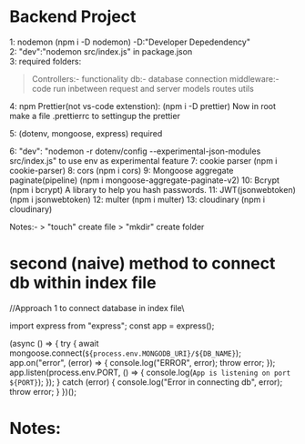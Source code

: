 # Backend Project 



1: nodemon (npm i -D nodemon)  -D:"Developer Depedendency"\
2: "dev":"nodemon src/index.js"    in package.json\
3: required folders:
   > Controllers:- functionality
   > db:- database connection
   > middleware:-code run inbetween request and server
   > models
   > routes
   > utils 

4: npm Prettier(not vs-code extenstion):     (npm i -D prettier)
   Now in root make a file .prettierrc to settingup the prettier

5: (dotenv, mongoose, express) required    

6: "dev": "nodemon -r dotenv/config --experimental-json-modules src/index.js"     to use env as experimental feature
7: cookie parser (npm i cookie-parser)
8: cors (npm i cors)
9: Mongoose aggregate paginate(pipeline)  (npm i mongoose-aggregate-paginate-v2)
10: Bcrypt (npm i bcrypt)         A library to help you hash passwords.
11: JWT(jsonwebtoken)   (npm i jsonwebtoken)
12: multer (npm i multer)
13: cloudinary (npm i cloudinary)


Notes:- > "touch" create file
        > "mkdir" create folder



# second (naive) method to connect db within index file

//Approach 1 to connect database in index file\

import express from "express";
const app = express();

(async () => {
  try {
    await mongoose.connect(`${process.env.MONGODB_URI}/${DB_NAME}`);
    app.on("error", (error) => {
      console.log("ERROR", error);
      throw error;
    });
    app.listen(process.env.PORT, () => {
      console.log(`App is listening on port ${PORT}`);
    });
  } catch (error) {
    console.log("Error in connecting db", error);
    throw error;
  }
})();


# Notes:
